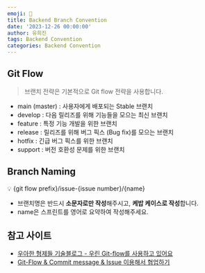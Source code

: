 ```yaml
---
emoji: 📝
title: Backend Branch Convention
date: '2023-12-26 00:00:00'
author: 유희진
tags: Backend Convention
categories: Backend Convention
---
```

## Git Flow

> 브랜치 전략은 기본적으로 Git flow 전략을 사용합니다.
> 
- main (master) : 사용자에게 배포되는 Stable 브랜치
- develop : 다음 릴리즈를 위해 기능들을 모으는 최신 브랜치
- feature : 특정 기능 개발을 위한 브랜치
- release : 릴리즈를 위해 버그 픽스 (Bug fix)를 모으는 브랜치
- hotfix : 긴급 버그 픽스를 위한 브랜치
- support : 버전 호환성 문제를 위한 브랜치

## Branch Naming

<aside>
💡 {git flow prefix}/issue-{issue number}/{name}

</aside>

- 브랜치명은 반드시 **소문자로만 작성**해주시고, **케밥 케이스로 작성**합니다.
- name은 스프린트를 영어로 요약하여 작성해주세요.

## 참고 사이트

- [우아한 형제들 기술블로그 - 우린 Git-flow를 사용하고 있어요](https://techblog.woowahan.com/2553/)
- [Git-Flow & Commit message & Issue 이용해서 협업하기](https://velog.io/@u-nij/Git-Flow-Commit-message-Issue-%EC%9D%B4%EC%9A%A9%ED%95%B4%EC%84%9C-%ED%98%91%EC%97%85%ED%95%98%EA%B8%B0)